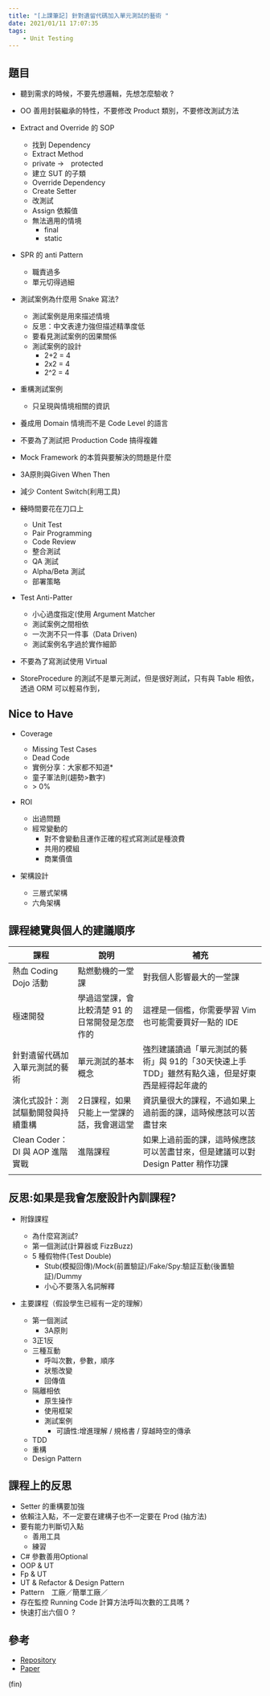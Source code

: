 ```yaml
---
title: "[上課筆記] 針對遺留代碼加入單元測試的藝術 "
date: 2021/01/11 17:07:35
tags:
    - Unit Testing
---
```


## 題目

- 聽到需求的時候，不要先想邏輯，先想怎麼驗收 ?
- OO 善用封裝繼承的特性，不要修改 Product 類別，不要修改測試方法
- Extract and Override 的 SOP
  - 找到 Dependency
  - Extract Method
  - private →　protected
  - 建立 SUT 的子類
  - Override Dependency
  - Create Setter
  - 改測試
  - Assign 依賴值
  - 無法適用的情境
    - final
    - static
- SPR 的 anti Pattern
  - 職責過多
  - 單元切得過細

- 測試案例為什麼用 Snake 寫法?
  - 測試案例是用來描述情境
  - 反思：中文表達力強但描述精準度低
  - 要看見測試案例的因果關係
  - 測試案例的設計
    - 2+2 = 4
    - 2x2 = 4
    - 2^2 = 4

- 重構測試案例
  - 只呈現與情境相關的資訊

- 養成用 Domain 情境而不是 Code Level 的語言
- 不要為了測試把 Production Code 搞得複雜
- Mock Framework 的本質與要解決的問題是什麼
- 3A原則與Given When Then
- 減少 Content Switch(利用工具)
- ~~錢~~時間要花在刀口上
  - Unit Test
  - Pair Programming
  - Code Review
  - 整合測試
  - QA 測試
  - Alpha/Beta 測試
  - 部署策略

- Test Anti-Patter
  - 小心過度指定(使用 Argument Matcher
  - 測試案例之間相依
  - 一次測不只一件事（Data Driven)
  - 測試案例名字過於實作細節

- 不要為了寫測試使用 Virtual
- StoreProcedure 的測試不是單元測試，但是很好測試，只有與 Table 相依，透過 ORM 可以輕易作到，

## Nice to Have

- Coverage
  - Missing Test Cases
  - Dead Code
  - 實例分享：大家都不知道*
  - 童子軍法則(趨勢>數字)
  - \> 0%
- ROI
  - 出過問題
  - 經常變動的
    - 對不會變動且運作正確的程式寫測試是種浪費
    - 共用的模組
    - 商業價值

- 架構設計
  - 三層式架構
  - 六角架構

## 課程總覽與個人的建議順序

| 課程 | 說明 | 補充 |
| -------- | -------- | -------- |
| 熱血 Coding Dojo 活動  | 點燃動機的一堂課     | 對我個人影響最大的一堂課  |
| 極速開發     | 學過這堂課，會比較清楚 91 的日常開發是怎麼作的 | 這裡是一個檻，你需要學習 Vim 也可能需要買好一點的 IDE  |
| 針對遺留代碼加入單元測試的藝術    | 單元測試的基本概念  | 強烈建議讀過「單元測試的藝術」與 91的「30天快速上手TDD」雖然有點久遠，但是好東西是經得起年歲的 |
| 演化式設計：測試驅動開發與持續重構   | 2日課程，如果只能上一堂課的話，我會選這堂    | 資訊量很大的課程，不過如果上過前面的課，這時候應該可以苦盡甘來      |
| Clean Coder：DI 與 AOP 進階實戰   | 進階課程  | 如果上過前面的課，這時候應該可以苦盡甘來，但是建議可以對 Design Patter 稍作功課  |
|      |      |      |

## 反思:如果是我會怎麼設計內訓課程?

- 附錄課程
  - 為什麼寫測試?
  - 第一個測試(計算器或 FizzBuzz)
  - 5 種假物件(Test Double)
    - Stub(模擬回傳)/Mock(前置驗証)/Fake/Spy:驗証互動(後置驗証)/Dummy
    - 小心不要落入名詞解釋

- 主要課程（假設學生已經有一定的理解）
  - 第一個測試
    - 3A原則
  - 3正1反
  - 三種互動
    - 呼叫次數，參數，順序
    - 狀態改變
    - 回傳值
  - 隔離相依  
    - 原生操作
    - 使用框架
    - 測試案例
      - 可讀性:增進理解 / 規格書 / 穿越時空的傳承
  - TDD
  - 重構
  - Design Pattern

## 課程上的反思

- Setter 的重構要加強
- 依賴注入點，不一定要在建構子也不一定要在 Prod (抽方法)
- 要有能力判斷切入點
  - 善用工具
  - 練習
- C# 參數善用Optional
- OOP & UT
- Fp & UT
- UT & Refactor & Design Pattern
- Pattern　工廠／簡單工廠／
- 存在監控 Running Code 計算方法呼叫次數的工具嗎 ?
- 快速打出六個０ ?

## 參考

- [Repository](https://github.com/202101-unittest)
- [Paper](https://paper.dropbox.com/doc/202101-ERimcc1zVeIpED6vZjLtU)

(fin)
